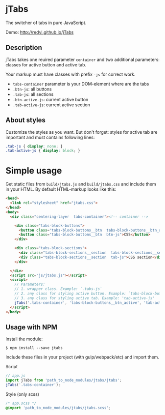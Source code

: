# jTabs

The switcher of tabs in pure JavaScript.

Demo: http://redvi.github.io/jTabs

## Description

jTabs takes one reuired parameter `container` and two additional parameters:
classes for active button and active tab.

Your markup must have classes with prefix `-js` for correct work.

- `tabs-container` parameter is your DOM-element where are the tabs
- `.btn-js`: all buttons
- `.tab-js`: all sections
- `.btn-active-js`: current active button
- `.tab-active-js`: current active section


## About styles

Customize the styles as you want. But don't forget: styles for active tab
are important and must contains following lines:

```CSS
.tab-js { display: none; }
.tab-active-js { display: block; }
```


# Simple usage

Get static files from `build/jtabs.js` and `build/jtabs.css` and include them
in your HTML. By default HTML-markup looks like this:

```html
<head>
  <link rel="stylesheet" href="jtabs.css">
</head>
<body>
  <div class="centering-layer  tabs-container"><!-- container -->

    <div class="tabs-block-buttons">
      <button class="tabs-block-buttons__btn  tabs-block-buttons__btn_active  btn-js">HTML Active Tab</button>
      <button class="tabs-block-buttons__btn  btn-js">CSS</button>
    </div>

    <div class="tabs-block-sections">
      <div class="tabs-block-sections__section  tabs-block-sections__section_active  tab-js  tab-active-js">HTML Active Section</div>
      <div class="tabs-block-sections__section  tab-js">CSS section</div>
    </div>

  </div>
  <script src="js/jtabs.js"></script>
  <script>
    // Parameters:
    // 1. wrapper class. Example: `.tabs-js`
    // 2. any class for styling active button. Example: `tabs-block-buttons__btn--active`
    // 3. any class for styling active tab. Example: 'tab-active-js'
    jTabs('.tabs-container', 'tabs-block-buttons__btn_active', 'tab-active-js');
  </script>
</body>
```


## Usage with NPM

Install the module:

```
$ npm install --save jtabs
```

Include these files in your project (with gulp/webpack/etc) and import them.

Script
```js
// app.js
import jTabs from 'path_to_node_modules/jtabs/jtabs';
jTabs('.tabs-container');
```

Style (only scss)
```scss
/* app.scss */
@import 'path_to_node_modules/jtabs/jtabs.scss';
```
